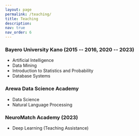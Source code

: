 ```yaml
---
layout: page
permalink: /teaching/
title: Teaching
description: 
nav: true
nav_order: 6
---
```


### Bayero University Kano (2015 -- 2016, 2020 -- 2023)
- Artificial Intelligence
- Data Mining 
- Introduction to Statistics and Probability
- Database Systems


### Arewa Data Science Academy
- Data Science 
- Natural Language Processing

### NeuroMatch Academy (2023)
- Deep Learning (Teaching Assistance) 
